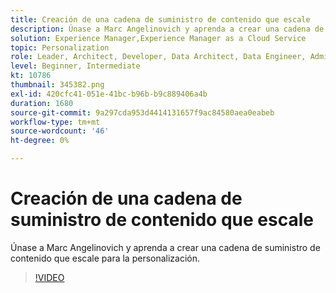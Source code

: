 ```yaml
---
title: Creación de una cadena de suministro de contenido que escale
description: Únase a Marc Angelinovich y aprenda a crear una cadena de suministro de contenido que escale para la personalización.
solution: Experience Manager,Experience Manager as a Cloud Service
topic: Personalization
role: Leader, Architect, Developer, Data Architect, Data Engineer, Admin, User
level: Beginner, Intermediate
kt: 10786
thumbnail: 345382.png
exl-id: 420cfc41-051e-41bc-b96b-b9c889406a4b
duration: 1680
source-git-commit: 9a297cda953d4414131657f9ac84580aea0eabeb
workflow-type: tm+mt
source-wordcount: '46'
ht-degree: 0%

---
```


# Creación de una cadena de suministro de contenido que escale

Únase a Marc Angelinovich y aprenda a crear una cadena de suministro de contenido que escale para la personalización.

>[!VIDEO](https://video.tv.adobe.com/v/345382/?quality=12&learn=on)
